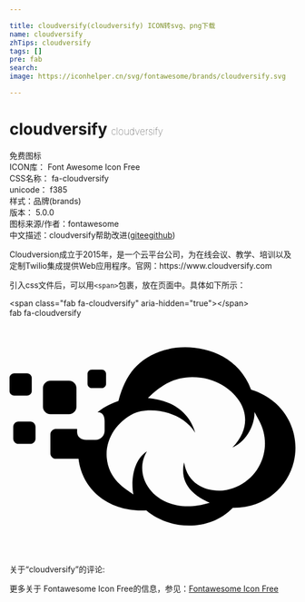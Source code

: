 ```yaml
---

title: cloudversify(cloudversify) ICON转svg、png下载
name: cloudversify
zhTips: cloudversify
tags: []
pre: fab
search: 
image: https://iconhelper.cn/svg/fontawesome/brands/cloudversify.svg

---
```


# cloudversify  <small style="font-size: 60%;font-weight: 100">cloudversify</small>


<div class="detail-page">
<p>
<span><span class="badge-success badge">免费图标</span> </span>
<br/>
<span>
ICON库：
<span class="badge-secondary badge">Font Awesome Icon Free</span> 
</span>
<br/>
<span>
CSS名称：
<span class="badge-secondary badge">fa-cloudversify</span> 
</span>
<br/>
<span>
unicode：
<span class="badge-secondary badge">f385</span> 
<copy-btn content='f385' btn-title=""></copy-btn>
<copy-btn :content='String.fromCodePoint(parseInt("f385", 16))' btn-title="复制U"></copy-btn>
</span><br/><span>样式：<span class="badge-light badge">品牌(brands)</span></span>
<br/>
<span>
版本：
<span class="badge-secondary badge">5.0.0</span> 
</span>
<br/>
<span>图标来源/作者：<span class="badge-light badge">fontawesome</span></span> 
<br/>
<span class="zh-detail">中文描述：<span class="badge-primary badge">cloudversify</span><span class="help-link"><span>帮助改进</span>(<a href="https://gitee.com/liuwave/icon-helper/edit/master/json/fontawesome/brands/cloudversify.json" target="_blank" rel="noopener noreferrer">gitee</a><a href="https://github.com/liuwave/icon-helper/edit/master/json/fontawesome/brands/cloudversify.json" target="_blank" rel="noopener noreferrer">github</a></span>)</span><br/>
</p>
</div><div class="description description alert alert-light">Cloudversion成立于2015年，是一个云平台公司，为在线会议、教学、培训以及定制Twilio集成提供Web应用程序。官网：https://www.cloudversify.com</div>
<div class="alert alert-dark">
  <i class="fab fa-cloudversify fa-xs"></i>
  <i class="fab fa-cloudversify fa-sm"></i>
  <i class="fab fa-cloudversify fa-lg"></i>
  <i class="fab fa-cloudversify fa-2x"></i>
  <i class="fab fa-cloudversify fa-3x"></i>
  <i class="fab fa-cloudversify fa-5x"></i>
  <i class="fab fa-cloudversify fa-7x"></i>
</div>
<div>
  <p>引入css文件后，可以用<code>&lt;span&gt;</code>包裹，放在页面中。具体如下所示：    
  </p>
  <div class="alert alert-primary" style="font-size: 14px">
    &lt;span class="fab fa-cloudversify" aria-hidden="true"&gt;&lt;/span&gt;
    <copy-btn content='<span class="fab fa-cloudversify" aria-hidden="true"></span>'></copy-btn>
  </div>
  <div class="alert alert-secondary">
    <i class="fab fa-cloudversify"
    style="font-size: 24px"
    aria-hidden="true"></i> fab fa-cloudversify
    <copy-btn content="fab fa-cloudversify" btn-title="复制图标名称"></copy-btn>
  </div>
</div>
<div id="svg" class="svg-wrap">
<svg xmlns="http://www.w3.org/2000/svg" viewBox="0 0 616 512"><path d="M148.6 304c8.2 68.5 67.4 115.5 146 111.3 51.2 43.3 136.8 45.8 186.4-5.6 69.2 1.1 118.5-44.6 131.5-99.5 14.8-62.5-18.2-132.5-92.1-155.1-33-88.1-131.4-101.5-186.5-85-57.3 17.3-84.3 53.2-99.3 109.7-7.8 2.7-26.5 8.9-45 24.1 11.7 0 15.2 8.9 15.2 19.5v20.4c0 10.7-8.7 19.5-19.5 19.5h-20.2c-10.7 0-19.5-6-19.5-16.7V240H98.8C95 240 88 244.3 88 251.9v40.4c0 6.4 5.3 11.8 11.7 11.8h48.9zm227.4 8c-10.7 46.3 21.7 72.4 55.3 86.8C324.1 432.6 259.7 348 296 288c-33.2 21.6-33.7 71.2-29.2 92.9-17.9-12.4-53.8-32.4-57.4-79.8-3-39.9 21.5-75.7 57-93.9C297 191.4 369.9 198.7 400 248c-14.1-48-53.8-70.1-101.8-74.8 30.9-30.7 64.4-50.3 114.2-43.7 69.8 9.3 133.2 82.8 67.7 150.5 35-16.3 48.7-54.4 47.5-76.9l10.5 19.6c11.8 22 15.2 47.6 9.4 72-9.2 39-40.6 68.8-79.7 76.5-32.1 6.3-83.1-5.1-91.8-59.2zM128 208H88.2c-8.9 0-16.2-7.3-16.2-16.2v-39.6c0-8.9 7.3-16.2 16.2-16.2H128c8.9 0 16.2 7.3 16.2 16.2v39.6c0 8.9-7.3 16.2-16.2 16.2zM10.1 168C4.5 168 0 163.5 0 157.9v-27.8c0-5.6 4.5-10.1 10.1-10.1h27.7c5.5 0 10.1 4.5 10.1 10.1v27.8c0 5.6-4.5 10.1-10.1 10.1H10.1zM168 142.7v-21.4c0-5.1 4.2-9.3 9.3-9.3h21.4c5.1 0 9.3 4.2 9.3 9.3v21.4c0 5.1-4.2 9.3-9.3 9.3h-21.4c-5.1 0-9.3-4.2-9.3-9.3zM56 235.5v25c0 6.3-5.1 11.5-11.4 11.5H19.4C13.1 272 8 266.8 8 260.5v-25c0-6.3 5.1-11.5 11.4-11.5h25.1c6.4 0 11.5 5.2 11.5 11.5z"/></svg>
</div>
<detail full-name='fa-cloudversify'></detail>
<div>
<p>关于“cloudversify”的评论:</p>
</div>
<Vssue title="关于“cloudversify”的评论" ></Vssue>    
<div><p>更多关于  Fontawesome Icon Free的信息，参见：<a target="_blank" href="https://iconhelper.cn/fontawesome.html">Fontawesome Icon Free</a>
</p></div>
